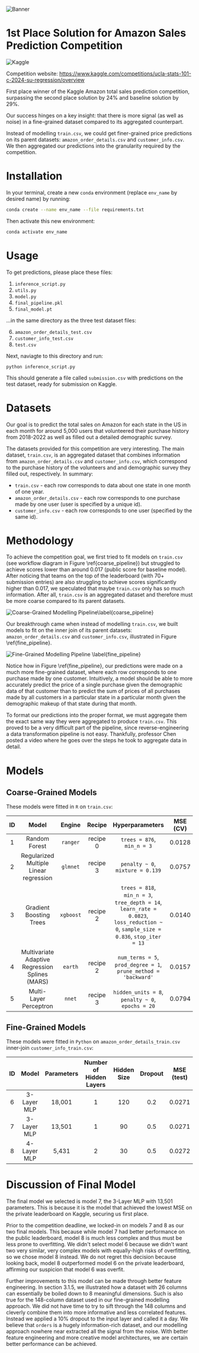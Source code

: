 
![Banner](report/img/banner.png)

# 1st Place Solution for Amazon Sales Prediction Competition

![Kaggle](report/img/kaggle.png)

Competition website: https://www.kaggle.com/competitions/ucla-stats-101-c-2024-su-regression/overview

First place winner of the Kaggle Amazon total sales prediction competition, surpassing the second place solution by 24% and baseline solution by 29%.

Our success hinges on a key insight: that there is more signal (as well as noise) in a fine-grained dataset compared to its aggregated counterpart.

Instead of modelling `train.csv`, we could get finer-grained price predictions on its parent datasets: `amazon_order_details.csv` and `customer_info.csv`. We then aggregated our predictions into the granularity required by the competition.

# Installation

In your terminal, create a new `conda` environment (replace `env_name` by desired name) by running:

```sh
conda create --name env_name --file requirements.txt
```

Then activate this new environment:

```sh
conda activate env_name
```

# Usage

To get predictions, please place these files:

1. `inference_script.py`
2. `utils.py`
3. `model.py`
4. `final_pipeline.pkl`
5. `final_model.pt`

...in the same directory as the three test dataset files:

6. `amazon_order_details_test.csv`
7. `customer_info_test.csv`
8. `test.csv`

Next, naviagte to this directory and run:

```
python inference_script.py
```

This should generate a file called `submission.csv` with predictions on the test dataset, ready for submission on Kaggle.

# Datasets

Our goal is to predict the total sales on Amazon for each state in the US in each month for around 5,000 users that volunteered their purchase history from 2018-2022 as well as filled out a detailed demographic survey. 

The datasets provided for this competition are very interesting. The main dataset, `train.csv`, is an aggregated dataset that combines information from `amazon_order_details.csv` and `customer_info.csv`, which correspond to the purchase history of the volunteers and and demographic survey they filled out, respectively. In summary:

  - `train.csv` - each row corresponds to data about one state in one month of one year.
  - `amazon_order_details.csv` - each row corresponds to one purchase made by one user (user is specified by a unique id).
  - `customer_info.csv` - each row corresponds to one user (specified by the same id).
  
# Methodology

To achieve the competition goal, we first tried to fit models on `train.csv` (see workflow diagram in Figure \ref{coarse_pipeline}) but struggled to achieve scores lower than around 0.017 (public score for baseline model). After noticing that teams on the top of the leaderboard (with 70+ submission entries) are also struggling to achieve scores significantly higher than 0.017, we speculated that maybe `train.csv` only has so much information. After all, `train.csv` is an aggregated dataset and therefore must be more coarse compared to its parent datasets.

![Coarse-Grained Modelling Pipeline\label{coarse_pipeline}](report/img/train_pipeline.png)

Our breakthrough came when instead of modelling `train.csv`, we built models to fit on the inner join of its parent datasets: `amazon_order_details.csv` and `customer_info.csv`, illustrated in Figure \ref{fine_pipeline}.

![Fine-Grained Modelling Pipeline \label{fine_pipeline}](report/img/fine_pipeline.png)

Notice how in Figure \ref{fine_pipeline}, our predictions were made on a much more fine-grained dataset, where each row corresponds to one purchase made by one customer. Intuitively, a model should be able to more accurately predict the price of a single purchase given the demographic data of that customer than to predict the sum of prices of all purchases made by all customers in a particular state in a particular month given the demographic makeup of that state during that month.

To format our predictions into the proper format, we must aggregate them the exact same way they were aggregated to produce `train.csv`. This proved to be a very difficult part of the pipeline, since reverse-engineering a data transformation pipeline is not easy. Thankfully, professor Chen posted a video where he goes over the steps he took to aggregate data in detail.

# Models

## Coarse-Grained Models

These models were fitted in `R` on `train.csv`:

| ID | Model | Engine | Recipe | Hyperparameters | MSE (CV) |
|:---:|:---:|:---:|:---:|:---:|:---:|
|1| Random Forest | `ranger` | recipe 0 | `trees = 876`, `min_n = 3` | 0.0128 |
|2| Regularized Multiple Linear regression | `glmnet` | recipe 3 | `penalty ~ 0`, `mixture = 0.139` | 0.0757 |
|3| Gradient Boosting Trees | `xgboost` | recipe 2 | `trees = 818`, `min_n = 3`, `tree_depth = 14`, `learn_rate = 0.0823`, `loss_reduction ~ 0`, `sample_size = 0.836`, `stop_iter = 13` | 0.0140 |
|4| Multivariate Adaptive Regression Splines (MARS) | `earth` | recipe 2 | `num_terms = 5`, `prod_degree = 1`, `prune_method = 'backward'` | 0.0157 |
|5| Multi-Layer Perceptron | `nnet` | recipe 3 | `hidden_units = 8`, `penalty ~ 0`, `epochs = 20` | 0.0794 |

## Fine-Grained Models

These models were fitted in `Python` on `amazon_order_details_train.csv` inner-join `customer_info_train.csv`:

| ID | Model | Parameters | Number of Hidden Layers | Hidden Size | Dropout | MSE (test) | Rank |
|:---:|:---:|:---:|:---:|:---:|:---:|:---:|:---:|
|6| 3-Layer MLP | 18,001 | 1 | 120 | 0.2 | 0.0271 | 1 |
|7| 3-Layer MLP | 13,501 | 1 | 90  | 0.5 | 0.0271 | 2 |
|8| 4-Layer MLP | 5,431  | 2 | 30  | 0.5 | 0.0272 | 7 |

# Discussion of Final Model

The final model we selected is model 7, the 3-Layer MLP with 13,501 parameters. This is because it is the model that achieved the lowest MSE on the private leaderboard on Kaggle, securing us first place. 

Prior to the competition deadline, we locked-in on models 7 and 8 as our two final models. This because while model 7 had better performance on the public leaderboard, model 8 is much less complex and thus must be less prone to overfitting. We didn't select model 6 because we didn't want two very similar, very complex models with equally-high risks of overfitting, so we chose model 8 instead. We do not regret this decision because looking back, model 8 outperformed model 6 on the private leaderboard, affirming our suspicion that model 6 was overfit.

Further improvements to this model can be made through better feature engineering. In section 3.1.5, we illustrated how a dataset with 26 columns can essentially be boiled down to 8 meaningful dimensions. Such is also true for the 148-column dataset used in our fine-grained modelling approach. We did not have time to try to sift through the 148 columns and cleverly combine them into more informative and less correlated features. Instead we applied a 10% dropout to the input layer and called it a day. We believe that `orders` is a hugely information-rich dataset, and our modelling approach nowhere near extracted all the signal from the noise. With better feature engineering and more creative model architectures, we are certain better performance can be achieved.
